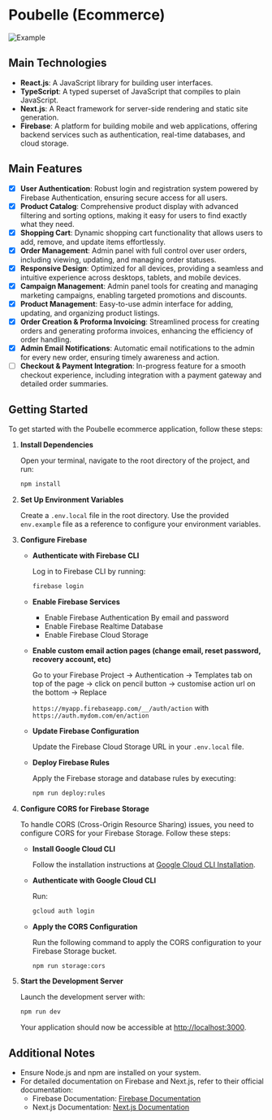 # Poubelle (Ecommerce)

![Example](https://github.com/user-attachments/assets/9847f12c-b6a3-45b3-8c36-ae087a4b7f35)

## Main Technologies

- **React.js**: A JavaScript library for building user interfaces.
- **TypeScript**: A typed superset of JavaScript that compiles to plain JavaScript.
- **Next.js**: A React framework for server-side rendering and static site generation.
- **Firebase**: A platform for building mobile and web applications, offering backend services such as authentication, real-time databases, and cloud storage.

## Main Features

- [x] **User Authentication**: Robust login and registration system powered by Firebase Authentication, ensuring secure access for all users.
- [x] **Product Catalog**: Comprehensive product display with advanced filtering and sorting options, making it easy for users to find exactly what they need.
- [x] **Shopping Cart**: Dynamic shopping cart functionality that allows users to add, remove, and update items effortlessly.
- [x] **Order Management**: Admin panel with full control over user orders, including viewing, updating, and managing order statuses.
- [x] **Responsive Design**: Optimized for all devices, providing a seamless and intuitive experience across desktops, tablets, and mobile devices.
- [x] **Campaign Management**: Admin panel tools for creating and managing marketing campaigns, enabling targeted promotions and discounts.
- [x] **Product Management**: Easy-to-use admin interface for adding, updating, and organizing product listings.
- [x] **Order Creation & Proforma Invoicing**: Streamlined process for creating orders and generating proforma invoices, enhancing the efficiency of order handling.
- [x] **Admin Email Notifications**: Automatic email notifications to the admin for every new order, ensuring timely awareness and action.
- [ ] **Checkout & Payment Integration**: In-progress feature for a smooth checkout experience, including integration with a payment gateway and detailed order summaries.

## Getting Started

To get started with the Poubelle ecommerce application, follow these steps:

1. **Install Dependencies**

   Open your terminal, navigate to the root directory of the project, and run:

   ```bash
   npm install
   ```

2. **Set Up Environment Variables**

   Create a `.env.local` file in the root directory. Use the provided `env.example` file as a reference to configure your environment variables.

3. **Configure Firebase**

   - **Authenticate with Firebase CLI**

     Log in to Firebase CLI by running:

     ```bash
     firebase login
     ```

   - **Enable Firebase Services**

     - Enable Firebase Authentication By email and password
     - Enable Firebase Realtime Database
     - Enable Firebase Cloud Storage

   - **Enable custom email action pages (change email, reset password, recovery account, etc)**

     Go to your Firebase Project -> Authentication -> Templates tab on top of the page -> click on pencil button -> customise action url on the bottom -> Replace

     `https://myapp.firebaseapp.com/__/auth/action` with `https://auth.mydom.com/en/action`

   - **Update Firebase Configuration**

     Update the Firebase Cloud Storage URL in your `.env.local` file.

   - **Deploy Firebase Rules**

     Apply the Firebase storage and database rules by executing:

     ```bash
     npm run deploy:rules
     ```

4. **Configure CORS for Firebase Storage**

   To handle CORS (Cross-Origin Resource Sharing) issues, you need to configure CORS for your Firebase Storage. Follow these steps:

   - **Install Google Cloud CLI**

     Follow the installation instructions at [Google Cloud CLI Installation](https://cloud.google.com/storage/docs/gsutil_install).

   - **Authenticate with Google Cloud CLI**

     Run:

     ```bash
     gcloud auth login
     ```

   - **Apply the CORS Configuration**

     Run the following command to apply the CORS configuration to your Firebase Storage bucket.

     ```bash
     npm run storage:cors
     ```

5. **Start the Development Server**

   Launch the development server with:

   ```bash
   npm run dev
   ```

   Your application should now be accessible at [http://localhost:3000](http://localhost:3000).

## Additional Notes

- Ensure Node.js and npm are installed on your system.
- For detailed documentation on Firebase and Next.js, refer to their official documentation:
  - Firebase Documentation: [Firebase Documentation](https://firebase.google.com/docs)
  - Next.js Documentation: [Next.js Documentation](https://nextjs.org/docs)
